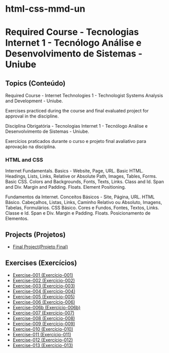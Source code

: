 # html-css-mmd-un

<h1>Required Course - Tecnologias Internet 1 - Tecnólogo Análise e Desenvolvimento de  Sistemas - Uniube</h1>

<h2>Topics (Conteúdo)</h2>

<p>Required Course - Internet Technologies 1 - Technologist Systems Analysis and Development - Uniube.</p>
<p>Exercises practiced during the course and final evaluated project for approval in the discipline.</p>

<p>Disciplina Obrigatória - Tecnologias Internet 1 - Tecnólogo Análise e Desenvolvimento de  Sistemas - Uniube.</p>
<p>Exercícios praticados durante o curso e projeto final avaliativo para aprovação na disciplina.</p>

<h3>HTML and CSS</h3>

<p>Internet Fundamentals. Basics - Website, Page, URL. Basic HTML. Headings, Lists, Links, Relative or Absolute Path, Images, Tables, Forms. Basic CSS. Colors and Backgrounds, Fonts, Texts, Links. Class and Id. Span and Div. Margin and Padding. Floats. Element Positioning.</p>

<p>Fundamentos da Internet. Conceitos Básicos - Site, Página, URL. HTML Básico. Cabeçalhos, Listas, Links, Caminho Relativo ou Absoluto, Imagens, Tabelas, Formulários. CSS Básico. Cores e Fundos, Fontes, Textos, Links. Classe e Id. Span e Div. Margin e Padding. Floats. Posicionamento de Elementos.</p>

<h2>Projects (Projetos)</h2>

<ul>
<li><a href="https://mayramduarte.github.io/html-css-mmd-un/projeto-final
/website/" target="_blank">Final Project(Projeto Final)</a></li>

</ul>

<h2>Exercises (Exercícios)</h2>

<ul>
<li><a href="https://mayramduarte.github.io/html-css-mmd-un/aula01
/ex001/" target="_blank">Exercise-001 (Exercício-001)</a></li>
<li><a href="https://mayramduarte.github.io/html-css-mmd-un/aula02
/ex002/" target="_blank">Exercise-002 (Exercício-002)</a></li>
<li><a href="https://mayramduarte.github.io/html-css-mmd-un/aula02
/ex003/" target="_blank">Exercise-003 (Exercício-003)</a></li>
<li><a href="https://mayramduarte.github.io/html-css-mmd-un/aula03
/ex004" target="_blank">Exercise-004 (Exercício-004)</a></li>
<li><a href="https://mayramduarte.github.io/html-css-mmd-un/aula03
/ex005" target="_blank">Exercise-005 (Exercício-005)</a></li>
<li><a href="https://mayramduarte.github.io/html-css-mmd-un/aula03
/ex006" target="_blank">Exercise-006 (Exercício-006)</a></li>
<li><a href="https://mayramduarte.github.io/html-css-mmd-un/aula03
/ex006b" target="_blank">Exercise-006b (Exercício-006b)</a></li>
<li><a href="https://mayramduarte.github.io/html-css-mmd-un/aula04
/ex007" target="_blank">Exercise-007 (Exercício-007)</a></li>
<li><a href="https://mayramduarte.github.io/html-css-mmd-un/aula05
/ex008" target="_blank">Exercise-008 (Exercício-008)</a></li>
<li><a href="https://mayramduarte.github.io/html-css-mmd-un/aula06
/ex009" target="_blank">Exercise-009 (Exercício-009)</a></li>
<li><a href="https://mayramduarte.github.io/html-css-mmd-un/aula07
/ex010" target="_blank">Exercise-010 (Exercício-010)</a></li>
<li><a href="https://mayramduarte.github.io/html-css-mmd-un/aula07
/ex011" target="_blank">Exercise-011 (Exercício-011)</a></li>
<li><a href="https://mayramduarte.github.io/html-css-mmd-un/aula08
/ex012" target="_blank">Exercise-012 (Exercício-012)</a></li>
<li><a href="https://mayramduarte.github.io/html-css-mmd-un/aula08
/ex012" target="_blank">Exercise-013 (Exercício-013)</a></li>
</ul>
